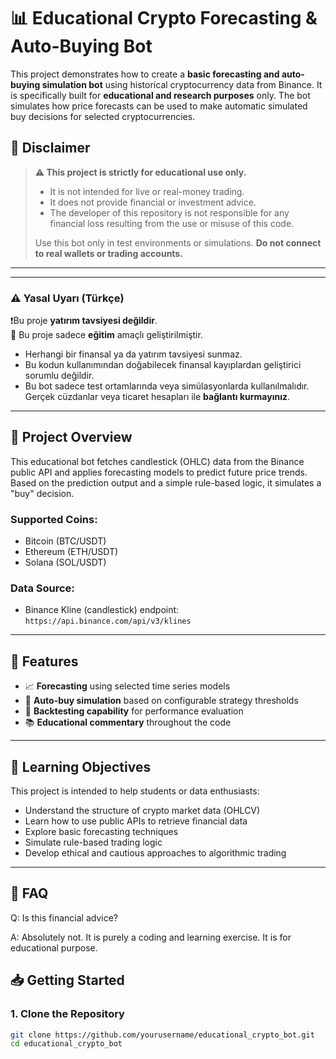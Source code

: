 # 📊 Educational Crypto Forecasting & Auto-Buying Bot

This project demonstrates how to create a **basic forecasting and auto-buying simulation bot** using historical cryptocurrency data from Binance. It is specifically built for **educational and research purposes** only. The bot simulates how price forecasts can be used to make automatic simulated buy decisions for selected cryptocurrencies.

## 🚨 Disclaimer

> **⚠️ This project is strictly for educational use only.**
>
> - It is not intended for live or real-money trading.
> - It does not provide financial or investment advice.
> - The developer of this repository is not responsible for any financial loss resulting from the use or misuse of this code.
>
> Use this bot only in test environments or simulations. **Do not connect to real wallets or trading accounts.**

---
---

### ⚠️ Yasal Uyarı (Türkçe)

❗️Bu proje **yatırım tavsiyesi değildir**.  
📌 Bu proje sadece **eğitim** amaçlı geliştirilmiştir.

- Herhangi bir finansal ya da yatırım tavsiyesi sunmaz.  
- Bu kodun kullanımından doğabilecek finansal kayıplardan geliştirici sorumlu değildir.  
- Bu bot sadece test ortamlarında veya simülasyonlarda kullanılmalıdır. Gerçek cüzdanlar veya ticaret hesapları ile **bağlantı kurmayınız**.

---

## 📌 Project Overview

This educational bot fetches candlestick (OHLC) data from the Binance public API and applies forecasting models to predict future price trends. Based on the prediction output and a simple rule-based logic, it simulates a "buy" decision.

### Supported Coins:
- Bitcoin (BTC/USDT)
- Ethereum (ETH/USDT)
- Solana (SOL/USDT)

### Data Source:
- Binance Kline (candlestick) endpoint:  
  `https://api.binance.com/api/v3/klines`

---

## 🔧 Features

- 📈 **Forecasting** using selected time series models
- 🤖 **Auto-buy simulation** based on configurable strategy thresholds
- 🧪 **Backtesting capability** for performance evaluation
- 📚 **Educational commentary** throughout the code

---

## 🧠 Learning Objectives

This project is intended to help students or data enthusiasts:

- Understand the structure of crypto market data (OHLCV)
- Learn how to use public APIs to retrieve financial data
- Explore basic forecasting techniques
- Simulate rule-based trading logic
- Develop ethical and cautious approaches to algorithmic trading

---
## 🙋 FAQ

Q: Is this financial advice?

A: Absolutely not. It is purely a coding and learning exercise. It is for educational purpose.

## 📥 Getting Started

### 1. Clone the Repository
```bash
git clone https://github.com/yourusername/educational_crypto_bot.git
cd educational_crypto_bot


